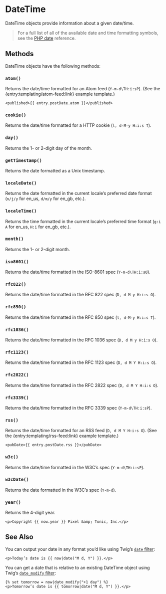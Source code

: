 DateTime
========

DateTime objects provide information about a given date/time.

> For a full list of all of the available date and time formatting symbols, see the [PHP date](http://php.net/manual/en/function.date.php) reference.

## Methods

DateTime objects have the following methods:

### `atom()`

Returns the date/time formatted for an Atom feed (`Y-m-d\TH:i:sP`). (See the {entry:templating/atom-feed:link} example template.)

```twig
<published>{{ entry.postDate.atom }}</published>
```

### `cookie()`

Returns the date/time formatted for a HTTP cookie (`l, d-M-y H:i:s T`).

### `day()`

Returns the 1- or 2-digit day of the month.

### `getTimestamp()`

Returns the date formatted as a Unix timestamp.

### `localeDate()`

Returns the date formatted in the current locale’s preferred date format (`n/j/y` for en_us, `d/m/y` for en\_gb, etc.).

### `localeTime()`

Returns the time formatted in the current locale’s preferred time format (`g:i A` for en_us, `H:i` for en\_gb, etc.).

### `month()`

Returns the 1- or 2-digit month.

### `iso8601()`

Returns the date/time formatted in the ISO-8601 spec (`Y-m-d\TH:i:sO`).

### `rfc822()`

Returns the date/time formatted in the RFC 822 spec (`D, d M y H:i:s O`).

### `rfc850()`

Returns the date/time formatted in the RFC 850 spec (`l, d-M-y H:i:s T`).

### `rfc1036()`

Returns the date/time formatted in the RFC 1036 spec (`D, d M y H:i:s O`).

### `rfc1123()`

Returns the date/time formatted in the RFC 1123 spec (`D, d M Y H:i:s O`).

### `rfc2822()`

Returns the date/time formatted in the RFC 2822 spec (`D, d M Y H:i:s O`).

### `rfc3339()`

Returns the date/time formatted in the RFC 3339 spec (`Y-m-d\TH:i:sP`).

### `rss()`

Returns the date/time formatted for an RSS feed (`D, d M Y H:i:s O`). (See the {entry:templating/rss-feed:link} example template.)

```twig
<pubDate>{{ entry.postDate.rss }}</pubDate>
```

### `w3c()`

Returns the date/time formatted in the W3C’s spec (`Y-m-d\TH:i:sP`).

### `w3cDate()`

Returns the date formatted in the W3C’s spec (`Y-m-d`).

### `year()`

Returns the 4-digit year.

```twig
<p>Copyright {{ now.year }} Pixel &amp; Tonic, Inc.</p>
```


## See Also

You can output your date in any format you’d like using Twig’s [`date` filter](http://twig.sensiolabs.org/doc/filters/date.html):

```twig
<p>Today’s date is {{ now|date("M d, Y") }}.</p>
```

You can get a date that is relative to an existing DateTime object using Twig’s [`date_modify` filter](http://twig.sensiolabs.org/doc/filters/date_modify.html):

```twig
{% set tomorrow = now|date_modify("+1 day") %}
<p>Tomorrow’s date is {{ tomorrow|date("M d, Y") }}.</p>
```